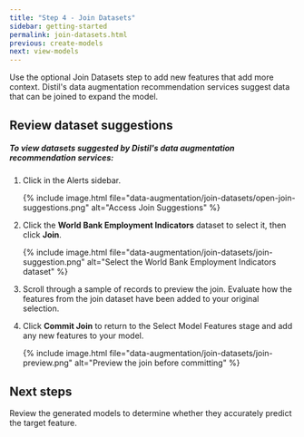 ```yaml
---
title: "Step 4 - Join Datasets"
sidebar: getting-started
permalink: join-datasets.html
previous: create-models
next: view-models
---
```


Use the optional Join Datasets step to add new features that add more context. Distil's data augmentation recommendation services suggest data that can be joined to expand the model.

## Review dataset suggestions ##

<h5 class="procedure">To view datasets suggested by Distil's data augmentation recommendation services:</h5>

1. Click <span class="fa fa-table"> in the Alerts sidebar.

   {% include image.html file="data-augmentation/join-datasets/open-join-suggestions.png" alt="Access Join Suggestions" %}

2. Click the **World Bank Employment Indicators** dataset to select it, then click **Join**.

   {% include image.html file="data-augmentation/join-datasets/join-suggestion.png" alt="Select the World Bank Employment Indicators dataset" %}

3. Scroll through a sample of records to preview the join. Evaluate how the features from the join dataset have been added to your original selection.
4. Click **Commit Join** to return to the Select Model Features stage and add any new features to your model.

   {% include image.html file="data-augmentation/join-datasets/join-preview.png" alt="Preview the join before committing" %}

## Next steps ##

Review the generated models to determine whether they accurately predict the target feature.